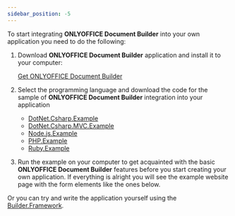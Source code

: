 ```yaml
---
sidebar_position: -5
---
```


To start integrating **ONLYOFFICE Document Builder** into your own application you need to do the following:

1. Download **ONLYOFFICE Document Builder** application and install it to your computer:

   [Get ONLYOFFICE Document Builder](https://www.onlyoffice.com/download-builder.aspx?from=api)

2. Select the programming language and download the code for the sample of **ONLYOFFICE Document Builder** integration into your application

   - [DotNet.Csharp.Example](https://github.com/ONLYOFFICE/document-builder-integration/releases/latest/download/DotNet.Csharp.Example.zip)
   - [DotNet.Csharp.MVC.Example](https://github.com/ONLYOFFICE/document-builder-integration/releases/latest/download/DotNet.Csharp.MVC.Example.zip)
   - [Node.js.Example](https://github.com/ONLYOFFICE/document-builder-integration/releases/latest/download/Node.js.Example.zip)
   - [PHP.Example](https://github.com/ONLYOFFICE/document-builder-integration/releases/latest/download/PHP.Example.zip)
   - [Ruby.Example](https://github.com/ONLYOFFICE/document-builder-integration/releases/latest/download/Ruby.Example.zip)

3. Run the example on your computer to get acquainted with the basic **ONLYOFFICE Document Builder** features before you start creating your own application. If everything is alright you will see the example website page with the form elements like the ones below.

Or you can try and write the application yourself using the [Builder.Framework](../Builder%20Framework/Overview.md).
